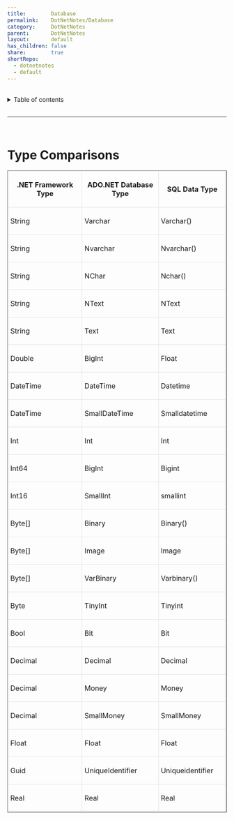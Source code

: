 ```yaml
---
title:        Database    
permalink:    DotNetNotes/Database    
category:     DotNetNotes    
parent:       DotNetNotes    
layout:       default    
has_children: false    
share:        true    
shortRepo:    
  - dotnetnotes    
  - default    
---
```

    
    
<br/>    
    
<details markdown="block">    
<summary>    
Table of contents    
</summary>    
{: .text-delta }    
1. TOC    
{:toc}    
</details>    
    
<br/>    
    
***    
    
<br/>    
    
# Type Comparisons    
    
<table cellspacing="1" cellpadding="7" width="548" border="1">    
<tbody>    
<tr>    
<td width="34%" style="border:1px solid #e1e2e2; padding:5px"><b>    
</b><p align="center"><b>.NET Framework Type</b></p>    
</td>    
<td width="35%" style="border:1px solid #e1e2e2; padding:5px"><b>    
</b><p align="center"><b>ADO.NET Database Type</b></p>    
</td>    
<td width="31%" style="border:1px solid #e1e2e2; padding:5px"><b>    
</b><p align="center"><b>SQL Data Type</b></p>    
</td>    
</tr>    
<tr>    
<td width="34%" style="border:1px solid #e1e2e2; padding:5px">    
<p>String</p>    
</td>    
<td width="35%" style="border:1px solid #e1e2e2; padding:5px">    
<p>Varchar </p>    
</td>    
<td width="31%" style="border:1px solid #e1e2e2; padding:5px">    
<p>Varchar()</p>    
</td>    
</tr>    
<tr>    
<td width="34%" style="border:1px solid #e1e2e2; padding:5px">    
<p>String</p>    
</td>    
<td width="35%" style="border:1px solid #e1e2e2; padding:5px">    
<p>Nvarchar</p>    
</td>    
<td width="31%" style="border:1px solid #e1e2e2; padding:5px">    
<p>Nvarchar()</p>    
</td>    
</tr>    
<tr>    
<td width="34%" style="border:1px solid #e1e2e2; padding:5px">    
<p>String</p>    
</td>    
<td width="35%" style="border:1px solid #e1e2e2; padding:5px">    
<p>NChar</p>    
</td>    
<td width="31%" style="border:1px solid #e1e2e2; padding:5px">    
<p>Nchar()</p>    
</td>    
</tr>    
<tr>    
<td width="34%" style="border:1px solid #e1e2e2; padding:5px">    
<p>String</p>    
</td>    
<td width="35%" style="border:1px solid #e1e2e2; padding:5px">    
<p>NText</p>    
</td>    
<td width="31%" style="border:1px solid #e1e2e2; padding:5px">    
<p>NText</p>    
</td>    
</tr>    
<tr>    
<td width="34%" style="border:1px solid #e1e2e2; padding:5px">    
<p>String</p>    
</td>    
<td width="35%" style="border:1px solid #e1e2e2; padding:5px">    
<p>Text</p>    
</td>    
<td width="31%" style="border:1px solid #e1e2e2; padding:5px">    
<p>Text</p>    
</td>    
</tr>    
<tr>    
<td width="34%" style="border:1px solid #e1e2e2; padding:5px">    
<p>Double</p>    
</td>    
<td width="35%" style="border:1px solid #e1e2e2; padding:5px">    
<p>BigInt</p>    
</td>    
<td width="31%" style="border:1px solid #e1e2e2; padding:5px">    
<p>Float</p>    
</td>    
</tr>    
<tr>    
<td width="34%" style="border:1px solid #e1e2e2; padding:5px">    
<p>DateTime</p>    
</td>    
<td width="35%" style="border:1px solid #e1e2e2; padding:5px">    
<p>DateTime</p>    
</td>    
<td width="31%" style="border:1px solid #e1e2e2; padding:5px">    
<p>Datetime</p>    
</td>    
</tr>    
<tr>    
<td width="34%" style="border:1px solid #e1e2e2; padding:5px">    
<p>DateTime</p>    
</td>    
<td width="35%" style="border:1px solid #e1e2e2; padding:5px">    
<p>SmallDateTime</p>    
</td>    
<td width="31%" style="border:1px solid #e1e2e2; padding:5px">    
<p>Smalldatetime</p>    
</td>    
</tr>    
<tr>    
<td width="34%" style="border:1px solid #e1e2e2; padding:5px">    
<p>Int</p>    
</td>    
<td width="35%" style="border:1px solid #e1e2e2; padding:5px">    
<p>Int</p>    
</td>    
<td width="31%" style="border:1px solid #e1e2e2; padding:5px">    
<p>Int</p>    
</td>    
</tr>    
<tr>    
<td width="34%" style="border:1px solid #e1e2e2; padding:5px">    
<p>Int64</p>    
</td>    
<td width="35%" style="border:1px solid #e1e2e2; padding:5px">    
<p>BigInt</p>    
</td>    
<td width="31%" style="border:1px solid #e1e2e2; padding:5px">    
<p>Bigint</p>    
</td>    
</tr>    
<tr>    
<td width="34%" style="border:1px solid #e1e2e2; padding:5px">    
<p>Int16</p>    
</td>    
<td width="35%" style="border:1px solid #e1e2e2; padding:5px">    
<p>SmallInt</p>    
</td>    
<td width="31%" style="border:1px solid #e1e2e2; padding:5px">    
<p>smallint</p>    
</td>    
</tr>    
<tr>    
<td width="34%" style="border:1px solid #e1e2e2; padding:5px">    
<p>Byte[]</p>    
</td>    
<td width="35%" style="border:1px solid #e1e2e2; padding:5px">    
<p>Binary</p>    
</td>    
<td width="31%" style="border:1px solid #e1e2e2; padding:5px">    
<p>Binary()</p>    
</td>    
</tr>    
<tr>    
<td width="34%" style="border:1px solid #e1e2e2; padding:5px">    
<p>Byte[]</p>    
</td>    
<td width="35%" style="border:1px solid #e1e2e2; padding:5px">    
<p>Image</p>    
</td>    
<td width="31%" style="border:1px solid #e1e2e2; padding:5px">    
<p>Image</p>    
</td>    
</tr>    
<tr>    
<td width="34%" style="border:1px solid #e1e2e2; padding:5px">    
<p>Byte[]</p>    
</td>    
<td width="35%" style="border:1px solid #e1e2e2; padding:5px">    
<p>VarBinary</p>    
</td>    
<td width="31%" style="border:1px solid #e1e2e2; padding:5px">    
<p>Varbinary()</p>    
</td>    
</tr>    
<tr>    
<td width="34%" style="border:1px solid #e1e2e2; padding:5px">    
<p>Byte</p>    
</td>    
<td width="35%" style="border:1px solid #e1e2e2; padding:5px">    
<p>TinyInt</p>    
</td>    
<td width="31%" style="border:1px solid #e1e2e2; padding:5px">    
<p>Tinyint</p>    
</td>    
</tr>    
<tr>    
<td width="34%" style="border:1px solid #e1e2e2; padding:5px">    
<p>Bool</p>    
</td>    
<td width="35%" style="border:1px solid #e1e2e2; padding:5px">    
<p>Bit</p>    
</td>    
<td width="31%" style="border:1px solid #e1e2e2; padding:5px">    
<p>Bit</p>    
</td>    
</tr>    
<tr>    
<td width="34%" style="border:1px solid #e1e2e2; padding:5px">    
<p>Decimal</p>    
</td>    
<td width="35%" style="border:1px solid #e1e2e2; padding:5px">    
<p>Decimal</p>    
</td>    
<td width="31%" style="border:1px solid #e1e2e2; padding:5px">    
<p>Decimal</p>    
</td>    
</tr>    
<tr>    
<td width="34%" style="border:1px solid #e1e2e2; padding:5px">    
<p>Decimal</p>    
</td>    
<td width="35%" style="border:1px solid #e1e2e2; padding:5px">    
<p>Money</p>    
</td>    
<td width="31%" style="border:1px solid #e1e2e2; padding:5px">    
<p>Money</p>    
</td>    
</tr>    
<tr>    
<td width="34%" style="border:1px solid #e1e2e2; padding:5px">    
<p>Decimal</p>    
</td>    
<td width="35%" style="border:1px solid #e1e2e2; padding:5px">    
<p>SmallMoney</p>    
</td>    
<td width="31%" style="border:1px solid #e1e2e2; padding:5px">    
<p>SmallMoney</p>    
</td>    
</tr>    
<tr>    
<td width="34%" style="border:1px solid #e1e2e2; padding:5px">    
<p>Float</p>    
</td>    
<td width="35%" style="border:1px solid #e1e2e2; padding:5px">    
<p>Float</p>    
</td>    
<td width="31%" style="border:1px solid #e1e2e2; padding:5px">    
<p>Float</p>    
</td>    
</tr>    
<tr>    
<td width="34%" style="border:1px solid #e1e2e2; padding:5px">    
<p>Guid</p>    
</td>    
<td width="35%" style="border:1px solid #e1e2e2; padding:5px">    
<p>UniqueIdentifier</p>    
</td>    
<td width="31%" style="border:1px solid #e1e2e2; padding:5px">    
<p>Uniqueidentifier</p>    
</td>    
</tr>    
<tr>    
<td width="34%" style="border:1px solid #e1e2e2; padding:5px">    
<p>Real</p>    
</td>    
<td width="35%" style="border:1px solid #e1e2e2; padding:5px">    
<p>Real</p>    
</td>    
<td width="31%" style="border:1px solid #e1e2e2; padding:5px">    
<p>Real</p>    
</td>    
</tr>    
</tbody>    
</table>
